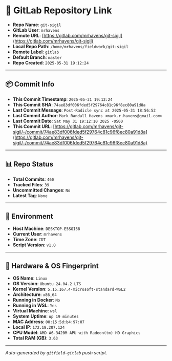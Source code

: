 # 🔗 GitLab Repository Link

- **Repo Name**: `git-sigil`
- **GitLab User**: `mrhavens`
- **Remote URL**: [https://gitlab.com/mrhavens/git-sigil](https://gitlab.com/mrhavens/git-sigil)
- **Local Repo Path**: `/home/mrhavens/fieldwork/git-sigil`
- **Remote Label**: `gitlab`
- **Default Branch**: `master`
- **Repo Created**: `2025-05-31 19:12:24`

---

## 📦 Commit Info

- **This Commit Timestamp**: `2025-05-31 19:12:24`
- **This Commit SHA**: `74ae83df006fded5f29764c81c96f8ec80a91d8a`
- **Last Commit Message**: `Post-Radicle sync at 2025-05-31 18:56:52`
- **Last Commit Author**: `Mark Randall Havens <mark.r.havens@gmail.com>`
- **Last Commit Date**: `Sat May 31 19:12:10 2025 -0500`
- **This Commit URL**: [https://gitlab.com/mrhavens/git-sigil/-/commit/74ae83df006fded5f29764c81c96f8ec80a91d8a](https://gitlab.com/mrhavens/git-sigil/-/commit/74ae83df006fded5f29764c81c96f8ec80a91d8a)

---

## 📊 Repo Status

- **Total Commits**: `460`
- **Tracked Files**: `39`
- **Uncommitted Changes**: `No`
- **Latest Tag**: `None`

---

## 🧽 Environment

- **Host Machine**: `DESKTOP-E5SGI58`
- **Current User**: `mrhavens`
- **Time Zone**: `CDT`
- **Script Version**: `v1.0`

---

## 🧬 Hardware & OS Fingerprint

- **OS Name**: `Linux`
- **OS Version**: `Ubuntu 24.04.2 LTS`
- **Kernel Version**: `5.15.167.4-microsoft-standard-WSL2`
- **Architecture**: `x86_64`
- **Running in Docker**: `No`
- **Running in WSL**: `Yes`
- **Virtual Machine**: `wsl`
- **System Uptime**: `up 19 minutes`
- **MAC Address**: `00:15:5d:b4:97:07`
- **Local IP**: `172.18.207.124`
- **CPU Model**: `AMD A6-3420M APU with Radeon(tm) HD Graphics`
- **Total RAM (GB)**: `3.63`

---

_Auto-generated by `gitfield-gitlab` push script._
